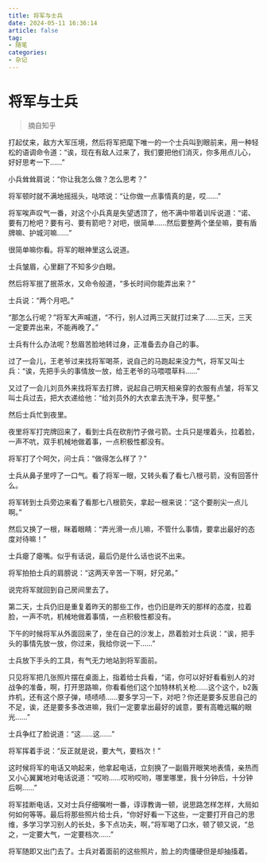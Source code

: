 ```yaml
---
title: 将军与士兵
date: 2024-05-11 16:36:14
article: false
tag: 
- 随笔
categories:
- 杂记
---
```


# 将军与士兵

> 摘自知乎

打起仗来，敌方大军压境，然后将军把麾下唯一的一个士兵叫到眼前来，用一种轻松的语调命令道：“诶，现在有敌人过来了，我们要把他们消灭，你多用点儿心，好好思考一下……”

小兵耸耸肩说：“你让我怎么做？怎么思考？”

将军顿时就不满地摇摇头，咕哝说：“让你做一点事情真的是，哎……”

将军唉声叹气一番，对这个小兵真是失望透顶了，他不满中带着训斥说道：“诺、要有刀枪吧？要有弓、要有箭吧？对吧，很简单……然后要整两个堡垒嘛，要有盾牌嘛、护城河嘛……”

很简单嘛你看。将军的眼神里这么说道。

士兵皱眉，心里翻了不知多少白眼。

然后将军抿了抿茶水，又命令般道，“多长时间你能弄出来？”

士兵说：“两个月吧。”

“那怎么行呢？”将军大声喊道，“不行，别人过两三天就打过来了……三天，三天一定要弄出来，不能再晚了。”

士兵有什么办法呢？愁眉苦脸地转过身，正准备去办自己的事。

过了一会儿，王老爷过来找将军喝茶，说自己的马跑起来没力气，将军又叫士兵：“诶，先把手头的事情放一放，给王老爷的马喂喂草料……”

又过了一会儿刘员外来找将军去打牌，说起自己明天相亲穿的衣服有点皱，将军又叫士兵过去，把大衣递给他：“给刘员外的大衣拿去洗干净，熨平整。”

然后士兵忙到夜里。

夜里将军打完牌回来了，看到士兵在砍削竹子做弓箭。士兵只是埋着头，拉着脸，一声不吭，双手机械地做着事，一点积极性都没有。

将军打了个呵欠，问士兵：“做得怎么样了？”

士兵从鼻子里哼了一口气。看了将军一眼，又转头看了看七八根弓箭，没有回答什么。

将军转到士兵旁边来看了看那七八根箭矢，拿起一根来说：“这个要削尖一点儿啊。”

然后又换了一根，眯着眼睛：“弄光滑一点儿嘛，不管什么事情，要拿出最好的态度对待嘛！”

士兵瘪了瘪嘴。似乎有话说，最后仍是什么话也说不出来。

将军拍拍士兵的肩膀说：“这两天辛苦一下啊，好兄弟。”

说完将军就回到自己房间里去了。

第二天，士兵仍旧是重复着昨天的那些工作，也仍旧是昨天的那样的态度，拉着脸，一声不吭，机械地做着事情，一点积极性都没有。

下午的时候将军从外面回来了，坐在自己的沙发上，昂着脸对士兵说：“诶，把手头的事情先放一放，你过来，我给你说一下……”

士兵放下手头的工具，有气无力地站到将军面前。

只见将军把几张照片摆在桌面上，指着给士兵看，“诺，你可以好好看看别人的对战争的准备，啊，打开思路嘛，你看看他们这个加特林机关枪……这个这个，b2轰炸机，还有这个原子弹，啧啧啧……要多学习一下，对吧？你还是要多反思自己的不足，诶，还是要多多改进嘛，我们一定要拿出最好的诚意，要有高瞻远瞩的眼光……”

士兵争红了脸说道：“这……这……”

将军挥着手说：“反正就是说，要大气，要档次！”

这时候将军的电话又响起来，他拿起电话，立刻换了一副眉开眼笑地表情，亲热而又小心翼翼地对电话说道：“哎哟……哎哟哎哟，哪里哪里，我十分钟后，十分钟后啊……”

将军挂断电话，又对士兵仔细嘱咐一番，谆谆教诲一顿，说思路怎样怎样，大局如何如何等等。最后将那些照片给士兵，“你好好看一下这些，一定要打开自己的思维，多学习学习别人的长处，多下点功夫，啊，”将军喝了口水，顿了顿又说，“总之，一定要大气，一定要档次……”

将军随即又出门去了。士兵对着面前的这些照片，脸上的肉僵硬但是却抽搐着。
